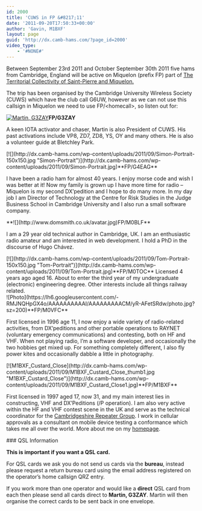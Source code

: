```yaml
---
id: 2000
title: 'CUWS in FP &#8217;11'
date: '2011-09-20T17:50:33+00:00'
author: 'Gavin, M1BXF'
layout: page
guid: 'http://dx.camb-hams.com/?page_id=2000'
video_type:
    - '#NONE#'
---
```


Between September 23rd 2011 and October September 30th 2011 five hams from Cambridge, England will be active on Miquelon (prefix FP) part of [The Territorial Collectivity of Saint-Pierre and Miquelon.](http://en.wikipedia.org/wiki/Saint_Pierre_and_Miquelon)

The trip has been organised by the Cambridge University Wireless Society (CUWS) which have the club call G6UW, however as we can not use this callsign in Miquelon we need to use FP/&lt;homecall&gt;, so listen out for:

[![Martin, G3ZAY](http://dx.camb-hams.com/wp-content/uploads/2011/09/Martin-Portrait-200x300.jpg "Martin, G3ZAY")](http://dx.camb-hams.com/wp-content/uploads/2011/09/Martin-Portrait.jpg)**FP/G3ZAY**

A keen IOTA activator and chaser, Martin is also President of CUWS. His past activations include VP8, ZD7, ZD8, YS, OY and many others. He is also a volunteer guide at Bletchley Park.

<div style="clear: both;"></div>[![](http://dx.camb-hams.com/wp-content/uploads/2011/09/Simon-Portrait-150x150.jpg "Simon-Portrait")](http://dx.camb-hams.com/wp-content/uploads/2011/09/Simon-Portrait.jpg)**FP/G4EAG**

I have been a radio ham for almost 40 years. I enjoy morse code and wish I was better at it! Now my family is grown up I have more time for radio – Miquelon is my second DX’pedition and I hope to do many more. In my day job I am Director of Technology at the Centre for Risk Studies in the Judge Business School in Cambridge University and I also run a small software company.

<div style="clear: both;"></div>**![](http://www.domsmith.co.uk/avatar.jpg)FP/M0BLF**

I am a 29 year old technical author in Cambridge, UK. I am an enthusiastic radio amateur and am interested in web development. I hold a PhD in the discourse of Hugo Chávez.

<div style="clear: both;"></div>[![](http://dx.camb-hams.com/wp-content/uploads/2011/09/Tom-Portrait-150x150.jpg "Tom-Portrait")](http://dx.camb-hams.com/wp-content/uploads/2011/09/Tom-Portrait.jpg)**FP/M0TOC**  
Licensed 4 years ago aged 16. About to enter the third year of my undergraduate (electronic) engineering degree. Other interests include all things railway related.

<div style="clear: both;"></div>![Photo](https://lh6.googleusercontent.com/-RMJNQHpGX4o/AAAAAAAAAAI/AAAAAAAAACM/yR-AFetSRdw/photo.jpg?sz=200)**FP/M0VFC**

First licensed in 1996 age 11, I now enjoy a wide variety of radio-related activities, from DX’peditions and other portable operations to RAYNET (voluntary emergency communications) and contesting, both on HF and VHF. When not playing radio, I’m a software developer, and occasionally the two hobbies get mixed up. For something completely different, I also fly power kites and occasionally dabble a little in photography.

<div style="clear: both;"></div>[![M1BXF_Custard_Close](http://dx.camb-hams.com/wp-content/uploads/2011/09/M1BXF_Custard_Close_thumb1.jpg "M1BXF_Custard_Close")](http://dx.camb-hams.com/wp-content/uploads/2011/09/M1BXF_Custard_Close1.jpg)**FP/M1BXF**

First licensed in 1997 aged 17, now 31, and my main interest lies in constructing, VHF and DX’Peditions (/P operation). I am also very active within the HF and VHF contest scene in the UK and serve as the technical coordinator for the [Cambridgeshire Repeater Group](http://www.cambridgerepeaters.net/). I work in cellular approvals as a consultant on mobile device testing a conformance which takes me all over the world. More about me on my [homepage](http://www.geekshed.co.uk/).

<div style="clear: both;"></div>### QSL Information

**This is important if you want a QSL card.**

For QSL cards we ask you do not send us cards via the **bureau**, instead please request a return bureau card using the email address registered on the operator’s home callsign QRZ entry.

If you work more than one operator and would like a **direct** QSL card from each then please send all cards direct to **Martin, G3ZAY**. Martin will then organise the correct cards to be sent back in one envelope.
